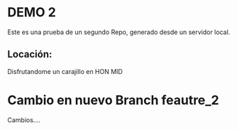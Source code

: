 # DEMO 2
Este es una prueba de un segundo Repo, generado desde un servidor local.

## Locación:

Disfrutandome un carajillo en HON MID

# Cambio en nuevo Branch feautre_2

Cambios....